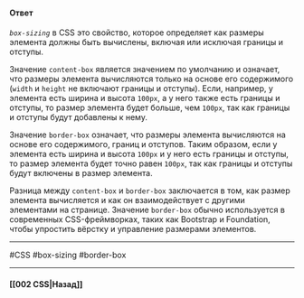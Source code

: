 #### Ответ

*`box-sizing`* в CSS это свойство, которое определяет как размеры элемента должны быть вычислены, включая или исключая границы и отступы.

Значение `content-box` является значением по умолчанию и означает, что размеры элемента вычисляются только на основе его содержимого (`width` и `height` не включают границы и отступы). Если, например, у элемента есть ширина и высота `100px`, а у него также есть границы и отступы, то размер элемента будет больше, чем `100px`, так как границы и отступы будут добавлены к нему.

Значение `border-box` означает, что размеры элемента вычисляются на основе его содержимого, границ и отступов. Таким образом, если у элемента есть ширина и высота `100px` и у него есть границы и отступы, то размер элемента будет точно равен `100px`, так как границы и отступы будут включены в размер элемента.

Разница между `content-box` и `border-box` заключается в том, как размер элемента вычисляется и как он взаимодействует с другими элементами на странице. Значение `border-box` обычно используется в современных CSS-фреймворках, таких как Bootstrap и Foundation, чтобы упростить вёрстку и управление размерами элементов.

___
#CSS #box-sizing #border-box

___

#### [[002 CSS|Назад]]